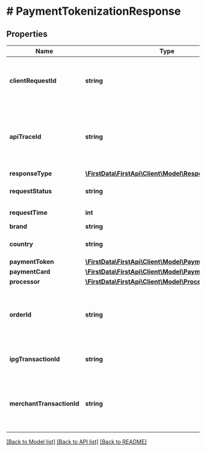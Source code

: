 # # PaymentTokenizationResponse

## Properties

Name | Type | Description | Notes
------------ | ------------- | ------------- | -------------
**clientRequestId** | **string** | Echoes back the value in the request header for tracking. | [optional] 
**apiTraceId** | **string** | Request identifier in API, can be used to request logs from the support team. | [optional] 
**responseType** | [**\FirstData\FirstApi\Client\Model\ResponseType**](ResponseType.md) |  | [optional] 
**requestStatus** | **string** | The status of the request. | [optional] 
**requestTime** | **int** | Time of the request. | [optional] 
**brand** | **string** | Card brand. | [optional] 
**country** | **string** | Country of the card issued. | [optional] 
**paymentToken** | [**\FirstData\FirstApi\Client\Model\PaymentTokenDetails**](PaymentTokenDetails.md) |  | [optional] 
**paymentCard** | [**\FirstData\FirstApi\Client\Model\PaymentCard**](PaymentCard.md) |  | [optional] 
**processor** | [**\FirstData\FirstApi\Client\Model\ProcessorData**](ProcessorData.md) |  | [optional] 
**orderId** | **string** | Client order ID if supplied by client, otherwise the order ID. | [optional] 
**ipgTransactionId** | **string** | The response transaction ID. | [optional] 
**merchantTransactionId** | **string** | The unique merchant transaction ID from the request header, if supplied. | [optional] 

[[Back to Model list]](../../README.md#documentation-for-models) [[Back to API list]](../../README.md#documentation-for-api-endpoints) [[Back to README]](../../README.md)


